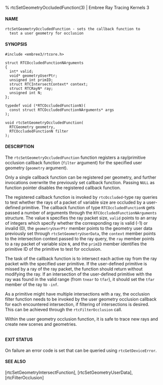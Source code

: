 % rtcSetGeometryOccludedFunction(3) | Embree Ray Tracing Kernels 3

#### NAME

    rtcSetGeometryOccludedFunction - sets the callback function to
      test a user geometry for occlusion

#### SYNOPSIS

    #include <embree3/rtcore.h>

    struct RTCOccludedFunctionNArguments
    {
      int* valid;
      void* geometryUserPtr;
      unsigned int primID;
      struct RTCIntersectContext* context;
      struct RTCRayN* ray;
      unsigned int N;
    };
  
    typedef void (*RTCOccludedFunctionN)(
      const struct RTCOccludedFunctionNArguments* args
    );
    
    void rtcSetGeometryOccludedFunction(
      RTCGeometry geometry,
      RTCOccludedFunctionN filter
    );

#### DESCRIPTION

The `rtcSetGeometryOccludedFunction` function registers a
ray/primitive occlusion callback function (`filter` argument) for the
specified user geometry (`geometry` argument).

Only a single callback function can be registered per geometry, and
further invocations overwrite the previously set callback function.
Passing `NULL` as function pointer disables the registered callback
function.

The registered callback function is invoked by `rtcOccluded`-type ray
queries to test whether the rays of a packet of variable size are
occluded by a user-defined primitive. The callback function of type
`RTCOccludedFunctionN` gets passed a number of arguments through the
`RTCOccludedFunctionNArguments` structure. The value `N` specifies the
ray packet size, `valid` points to an array of integers which specify
whether the corresponding ray is valid (-1) or invalid (0), the
`geometryUserPtr` member points to the geometry user data previously set
through `rtcSetGeometryUserData`, the `context` member points to the
intersection context passed to the ray query, the `ray` member points
to a ray packet of variable size `N`, and the `primID` member identifies
the primitive ID of the primitive to test for occlusion.

The task of the callback function is to intersect each active ray from
the ray packet with the specified user primitive. If the user-defined
primitive is missed by a ray of the ray packet, the function should
return without modifying the ray. If an intersection of the
user-defined primitive with the ray was found in the valid range (from
`tnear` to `tfar`), it should set the `tfar` member of the ray to
`-inf`.

As a primitive might have multiple intersections with a ray, the
occlusion filter function needs to be invoked by the user geometry
occlusion callback for each encountered intersection, if filtering
of intersections is desired. This can be achieved through the
`rtcFilterOcclusion` call.

Within the user geometry occlusion function, it is safe to trace new
rays and create new scenes and geometries.

``` {include=src/api/inc/reorder_callback_occluded.md}
```

#### EXIT STATUS

On failure an error code is set that can be queried using
`rtcGetDeviceError`.

#### SEE ALSO

[rtcSetGeometryIntersectFunction], [rtcSetGeometryUserData], [rtcFilterOcclusion]
